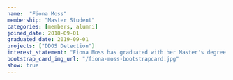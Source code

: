```yaml
---
name:  "Fiona Moss"
membership: "Master Student"
categories: [members, alumni]
joined_date: 2018-09-01
graduated_date: 2019-09-01
projects: ["DDOS Detection"]
interest_statement: "Fiona Moss has graduated with her Master's degree in computer science with a focus on computer security. She completed her Bachelors in Computer Science in India. Her research interests are machine learning and cyber-security. Her thesis involves the application of machine learning techniques for Network Intrusion Detection."
bootstrap_card_img_url: "/fiona-moss-bootstrapcard.jpg"
show: true
---
```


